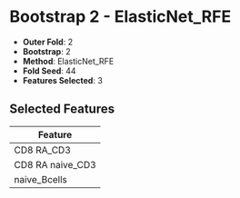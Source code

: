 # Bootstrap 2 - ElasticNet_RFE

- **Outer Fold**: 2
- **Bootstrap**: 2
- **Method**: ElasticNet_RFE
- **Fold Seed**: 44
- **Features Selected**: 3

## Selected Features

| Feature |
|---------|
| CD8 RA_CD3 |
| CD8 RA naive_CD3 |
| naive_Bcells |
